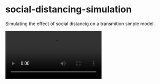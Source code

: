 # social-distancing-simulation
Simulating the effect of social distancig on a transmition simple model.

![](simulation.mp4)
